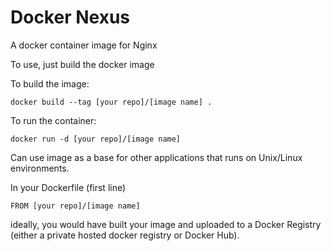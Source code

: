 # Docker Nexus

A docker container image for Nginx

To use, just build the docker image

To build the image:

```
docker build --tag [your repo]/[image name] .
```

To run the container:

```
docker run -d [your repo]/[image name]
```

Can use image as a base for other applications that runs on Unix/Linux environments.

In your Dockerfile (first line)

```
FROM [your repo]/[image name]
```

ideally, you would have built your image and uploaded to a Docker Registry (either a private hosted docker registry or Docker Hub).
